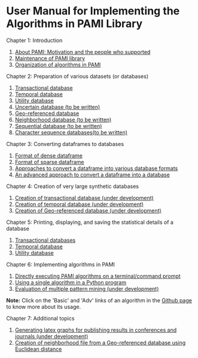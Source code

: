# User Manual for Implementing the Algorithms in PAMI Library

 
Chapter 1: Introduction

   1. [About PAMI: Motivation and the people who supported](./manuals/aboutPAMI.html)
   2. [Maintenance of PAMI library](./manuals/installation.html)
   3. [Organization of algorithms in PAMI](./manuals/organization.html)

Chapter 2: Preparation of various datasets (or databases)
   1. [Transactional database](./manuals/transactionalDatabase.html)
   2. [Temporal database](./manuals/temporalDatabase.html)
   3. [Utility database](./manuals/utilityDatabase.html)
   4. [Uncertain database (to be written)](./manuals/uncertainDatabases.md)
   5. [Geo-referenced database](./manuals/spatialDatabase.html)
   6. [Neighborhood database (to be written)](./manuals/neighborhoodDatabase.html)
   7. [Sequential database (to be written)](./manuals/sequentialDatabase.html)
   8. [Character sequence databases(to be written)](./manuals/charactersequentialDatabaseStats)

Chapter 3: Converting dataframes to databases

   1. [Format of dense dataframe](./manuals/DenseFormatDF.html) 
   2. [Format of sparse dataframe](./manuals/SparseFormatDF.html)
   3. [Approaches to convert a dataframe into various database formats](./manuals/DenseFormatDF.html)
   4. [An advanced approach to convert a dataframe into a database](./manuals/DF2DBPlus.html)

Chapter 4: Creation of very large synthetic databases
  
   1. [Creation of transactional database (under development)](./manuals/createTransactionalDatabase.html)
   2. [Creation of temporal database (under development)](./manuals/createTemporalDatabase.html)
   3. [Creation of Geo-referenced database (under development)](./manuals/createSpatiotemporalDatabase.html) 

Chapter 5: Printing, displaying, and saving the statistical details of a database
 
   1. [Transactional databases](./manuals/transactionalDatabaseStats.md)      
   2. [Temporal database](./manuals/temporalDatabaseStats.md)
   3. [Utility database](./manuals/utilityDatabaseStats.md)

Chapter 6: Implementing algorithms in PAMI

   1. [Directly executing PAMI algorithms on a terminal/command prompt](./manuals/terminalExecute.html)
   2. [Using a single algorithm in a Python program](./manuals/utilization.html)
   3. [Evaluation of multiple pattern mining (under development)](./manuals/evaluateMultipleAlgorithms.html)

   __Note:__ Click on the 'Basic' and 'Adv' links of an algorithm in the [Github page](https://github.com/udayRage/PAMI) to know more about its usage.

Chapter 7: Additional topics

   1. [Generating latex graphs for publishing results in conferences and journals (under development)](./manuals/generateLatexGraphs.html)
   2. [Creation of neighborhood file from a Geo-referenced database using Euclidean distance](./manuals/neighborFileFromspatialDataframe.html)
   